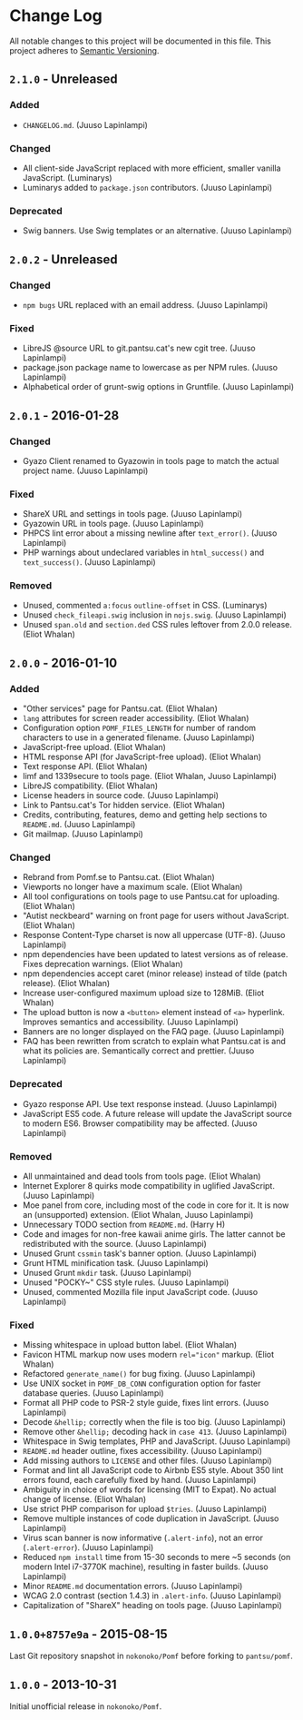 # Change Log

All notable changes to this project will be documented in this file.
This project adheres to [Semantic Versioning](http://semver.org/).

## `2.1.0` - Unreleased

### Added

- `CHANGELOG.md`. (Juuso Lapinlampi)

### Changed

- All client-side JavaScript replaced with more efficient, smaller vanilla
  JavaScript. (Luminarys)
- Luminarys added to `package.json` contributors. (Juuso Lapinlampi)

### Deprecated

- Swig banners. Use Swig templates or an alternative. (Juuso Lapinlampi)

## `2.0.2` - Unreleased

### Changed

- `npm bugs` URL replaced with an email address. (Juuso Lapinlampi)

### Fixed

- LibreJS @source URL to git.pantsu.cat's new cgit tree. (Juuso Lapinlampi)
- package.json package name to lowercase as per NPM rules. (Juuso Lapinlampi)
- Alphabetical order of grunt-swig options in Gruntfile. (Juuso Lapinlampi)

## `2.0.1` - 2016-01-28

### Changed

- Gyazo Client renamed to Gyazowin in tools page to match the actual project
  name. (Juuso Lapinlampi)

### Fixed

- ShareX URL and settings in tools page. (Juuso Lapinlampi)
- Gyazowin URL in tools page. (Juuso Lapinlampi)
- PHPCS lint error about a missing newline after `text_error()`. (Juuso
  Lapinlampi)
- PHP warnings about undeclared variables in `html_success()` and
  `text_success()`. (Juuso Lapinlampi)

### Removed

- Unused, commented `a:focus` `outline-offset` in CSS. (Luminarys)
- Unused `check_fileapi.swig` inclusion in `nojs.swig`.  (Juuso Lapinlampi)
- Unused `span.old` and `section.ded` CSS rules leftover from 2.0.0 release.
  (Eliot Whalan)

## `2.0.0` - 2016-01-10

### Added

- "Other services" page for Pantsu.cat. (Eliot Whalan)
- `lang` attributes for screen reader accessibility. (Eliot Whalan)
- Configuration option `POMF_FILES_LENGTH` for number of random characters to
  use in a generated filename. (Juuso Lapinlampi)
- JavaScript-free upload. (Eliot Whalan)
- HTML response API (for JavaScript-free upload). (Eliot Whalan)
- Text response API. (Eliot Whalan)
- limf and 1339secure to tools page. (Eliot Whalan, Juuso Lapinlampi)
- LibreJS compatibility. (Eliot Whalan)
- License headers in source code. (Juuso Lapinlampi)
- Link to Pantsu.cat's Tor hidden service. (Eliot Whalan)
- Credits, contributing, features, demo and getting help sections to
  `README.md`. (Juuso Lapinlampi)
- Git mailmap. (Juuso Lapinlampi)

### Changed

- Rebrand from Pomf.se to Pantsu.cat. (Eliot Whalan)
- Viewports no longer have a maximum scale. (Eliot Whalan)
- All tool configurations on tools page to use Pantsu.cat for uploading.
  (Eliot Whalan)
- "Autist neckbeard" warning on front page for users without JavaScript. (Eliot
  Whalan)
- Response Content-Type charset is now all uppercase (UTF-8). (Juuso
  Lapinlampi)
- npm dependencies have been updated to latest versions as of release. Fixes
  deprecation warnings. (Eliot Whalan)
- npm dependencies accept caret (minor release) instead of tilde (patch
  release). (Eliot Whalan)
- Increase user-configured maximum upload size to 128MiB. (Eliot Whalan)
- The upload button is now a `<button>` element instead of `<a>` hyperlink.
  Improves semantics and accessibility. (Juuso Lapinlampi)
- Banners are no longer displayed on the FAQ page. (Juuso Lapinlampi)
- FAQ has been rewritten from scratch to explain what Pantsu.cat is and what
  its policies are. Semantically correct and prettier. (Juuso Lapinlampi)

### Deprecated

- Gyazo response API. Use text response instead. (Juuso Lapinlampi)
- JavaScript ES5 code. A future release will update the JavaScript source to
  modern ES6. Browser compatibility may be affected. (Juuso Lapinlampi)

### Removed

- All unmaintained and dead tools from tools page. (Eliot Whalan)
- Internet Explorer 8 quirks mode compatibility in uglified JavaScript. (Juuso
  Lapinlampi)
- Moe panel from core, including most of the code in core for it. It is now an
  (unsupported) extension. (Eliot Whalan, Juuso Lapinlampi)
- Unnecessary TODO section from `README.md`. (Harry H)
- Code and images for non-free kawaii anime girls. The latter cannot be
  redistributed with the source. (Juuso Lapinlampi)
- Unused Grunt `cssmin` task's banner option. (Juuso Lapinlampi)
- Grunt HTML minification task. (Juuso Lapinlampi)
- Unused Grunt `mkdir` task. (Juuso Lapinlampi)
- Unused "POCKY~" CSS style rules. (Juuso Lapinlampi)
- Unused, commented Mozilla file input JavaScript code. (Juuso Lapinlampi)

### Fixed

- Missing whitespace in upload button label. (Eliot Whalan)
- Favicon HTML markup now uses modern `rel="icon"` markup. (Eliot Whalan)
- Refactored `generate_name()` for bug fixing. (Juuso Lapinlampi)
- Use UNIX socket in `POMF_DB_CONN` configuration option for faster database
  queries. (Juuso Lapinlampi)
- Format all PHP code to PSR-2 style guide, fixes lint errors. (Juuso
  Lapinlampi)
- Decode `&hellip;` correctly when the file is too big. (Juuso Lapinlampi)
- Remove other `&hellip;` decoding hack in `case 413`. (Juuso Lapinlampi)
- Whitespace in Swig templates, PHP and JavaScript. (Juuso Lapinlampi)
- `README.md` header outline, fixes accessibility. (Juuso Lapinlampi)
- Add missing authors to `LICENSE` and other files. (Juuso Lapinlampi)
- Format and lint all JavaScript code to Airbnb ES5 style. About 350 lint
  errors found, each carefully fixed by hand. (Juuso Lapinlampi)
- Ambiguity in choice of words for licensing (MIT to Expat). No actual change
  of license. (Eliot Whalan)
- Use strict PHP comparison for upload `$tries`. (Juuso Lapinlampi)
- Remove multiple instances of code duplication in JavaScript. (Juuso
  Lapinlampi)
- Virus scan banner is now informative (`.alert-info`), not an error
  (`.alert-error`). (Juuso Lapinlampi)
- Reduced `npm install` time from 15-30 seconds to mere ~5 seconds (on modern
  Intel i7-3770K machine), resulting in faster builds. (Juuso Lapinlampi)
- Minor `README.md` documentation errors. (Juuso Lapinlampi)
- WCAG 2.0 contrast (section 1.4.3) in `.alert-info`. (Juuso Lapinlampi)
- Capitalization of "ShareX" heading on tools page. (Juuso Lapinlampi)

## `1.0.0+8757e9a` - 2015-08-15

Last Git repository snapshot in `nokonoko/Pomf` before forking to
`pantsu/pomf`.

## `1.0.0` - 2013-10-31

Initial unofficial release in `nokonoko/Pomf`.
